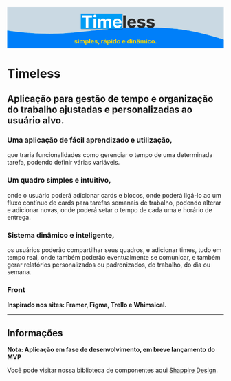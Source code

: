 ![Logo Image](./src/assets/image.png?raw=true 'Logo')

# <strong>Timeless</strong>

## Aplicação para gestão de tempo e organização do trabalho ajustadas e personalizadas ao usuário alvo.

### <strong>Uma aplicação de fácil aprendizado e utilização,</strong>

que traria funcionalidades como gerenciar o tempo de uma determinada tarefa, podendo definir várias variáveis.

### <strong>Um quadro simples e intuitivo,</strong>

onde o usuário poderá adicionar cards e blocos, onde poderá ligá-lo ao um fluxo contínuo de cards para tarefas semanais de trabalho, podendo alterar e adicionar novas, onde poderá setar o tempo de cada uma e horário de entrega.

### <strong>Sistema dinâmico e inteligente,</strong>

os usuários poderão compartilhar seus quadros, e adicionar times, tudo em tempo real, onde também poderão eventualmente se comunicar, e também gerar relatórios personalizados ou padronizados, do trabalho, do dia ou semana.

### Front

<strong>Inspirado nos sites: Framer, Figma, Trello e Whimsical.</strong>

---

## Informações

**Nota: Aplicação em fase de desenvolvimento, em breve lançamento do MVP**

Você pode visitar nossa biblioteca de componentes aqui [Shappire Design](https://www.npmjs.com/package/capstone-project).
